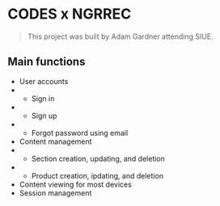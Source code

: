 # CODES x NGRREC
> This project was built by Adam Gardner attending SIUE.

## Main functions
- User accounts
- - Sign in
- - Sign up
- - Forgot password using email
- Content management
- - Section creation, updating, and deletion
- - Product creation, ipdating, and deletion
- Content viewing for most devices
- Session management